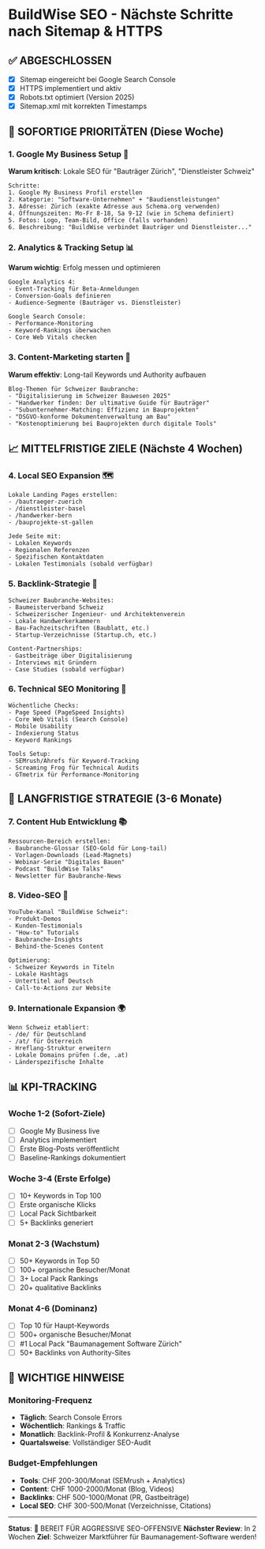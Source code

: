 # BuildWise SEO - Nächste Schritte nach Sitemap & HTTPS

## ✅ ABGESCHLOSSEN
- [x] Sitemap eingereicht bei Google Search Console
- [x] HTTPS implementiert und aktiv
- [x] Robots.txt optimiert (Version 2025)
- [x] Sitemap.xml mit korrekten Timestamps

## 🎯 SOFORTIGE PRIORITÄTEN (Diese Woche)

### 1. Google My Business Setup 🏢
**Warum kritisch**: Lokale SEO für "Bauträger Zürich", "Dienstleister Schweiz"
```
Schritte:
1. Google My Business Profil erstellen
2. Kategorie: "Software-Unternehmen" + "Baudienstleistungen"
3. Adresse: Zürich (exakte Adresse aus Schema.org verwenden)
4. Öffnungszeiten: Mo-Fr 8-18, Sa 9-12 (wie in Schema definiert)
5. Fotos: Logo, Team-Bild, Office (falls vorhanden)
6. Beschreibung: "BuildWise verbindet Bauträger und Dienstleister..."
```

### 2. Analytics & Tracking Setup 📊
**Warum wichtig**: Erfolg messen und optimieren
```
Google Analytics 4:
- Event-Tracking für Beta-Anmeldungen
- Conversion-Goals definieren
- Audience-Segmente (Bauträger vs. Dienstleister)

Google Search Console:
- Performance-Monitoring
- Keyword-Rankings überwachen
- Core Web Vitals checken
```

### 3. Content-Marketing starten 📝
**Warum effektiv**: Long-tail Keywords und Authority aufbauen
```
Blog-Themen für Schweizer Baubranche:
- "Digitalisierung im Schweizer Bauwesen 2025"
- "Handwerker finden: Der ultimative Guide für Bauträger"
- "Subunternehmer-Matching: Effizienz in Bauprojekten"
- "DSGVO-konforme Dokumentenverwaltung am Bau"
- "Kostenoptimierung bei Bauprojekten durch digitale Tools"
```

## 📈 MITTELFRISTIGE ZIELE (Nächste 4 Wochen)

### 4. Local SEO Expansion 🗺️
```
Lokale Landing Pages erstellen:
- /bautraeger-zuerich
- /dienstleister-basel
- /handwerker-bern
- /bauprojekte-st-gallen

Jede Seite mit:
- Lokalen Keywords
- Regionalen Referenzen
- Spezifischen Kontaktdaten
- Lokalen Testimonials (sobald verfügbar)
```

### 5. Backlink-Strategie 🔗
```
Schweizer Baubranche-Websites:
- Baumeisterverband Schweiz
- Schweizerischer Ingenieur- und Architektenverein
- Lokale Handwerkerkammern
- Bau-Fachzeitschriften (Baublatt, etc.)
- Startup-Verzeichnisse (Startup.ch, etc.)

Content-Partnerships:
- Gastbeiträge über Digitalisierung
- Interviews mit Gründern
- Case Studies (sobald verfügbar)
```

### 6. Technical SEO Monitoring 🔧
```
Wöchentliche Checks:
- Page Speed (PageSpeed Insights)
- Core Web Vitals (Search Console)
- Mobile Usability
- Indexierung Status
- Keyword Rankings

Tools Setup:
- SEMrush/Ahrefs für Keyword-Tracking
- Screaming Frog für Technical Audits
- GTmetrix für Performance-Monitoring
```

## 🎯 LANGFRISTIGE STRATEGIE (3-6 Monate)

### 7. Content Hub Entwicklung 📚
```
Ressourcen-Bereich erstellen:
- Baubranche-Glossar (SEO-Gold für Long-tail)
- Vorlagen-Downloads (Lead-Magnets)
- Webinar-Serie "Digitales Bauen"
- Podcast "BuildWise Talks"
- Newsletter für Baubranche-News
```

### 8. Video-SEO 🎥
```
YouTube-Kanal "BuildWise Schweiz":
- Produkt-Demos
- Kunden-Testimonials
- "How-to" Tutorials
- Baubranche-Insights
- Behind-the-Scenes Content

Optimierung:
- Schweizer Keywords in Titeln
- Lokale Hashtags
- Untertitel auf Deutsch
- Call-to-Actions zur Website
```

### 9. Internationale Expansion 🌍
```
Wenn Schweiz etabliert:
- /de/ für Deutschland
- /at/ für Österreich
- Hreflang-Struktur erweitern
- Lokale Domains prüfen (.de, .at)
- Länderspezifische Inhalte
```

## 📊 KPI-TRACKING

### Woche 1-2 (Sofort-Ziele)
- [ ] Google My Business live
- [ ] Analytics implementiert
- [ ] Erste Blog-Posts veröffentlicht
- [ ] Baseline-Rankings dokumentiert

### Woche 3-4 (Erste Erfolge)
- [ ] 10+ Keywords in Top 100
- [ ] Erste organische Klicks
- [ ] Local Pack Sichtbarkeit
- [ ] 5+ Backlinks generiert

### Monat 2-3 (Wachstum)
- [ ] 50+ Keywords in Top 50
- [ ] 100+ organische Besucher/Monat
- [ ] 3+ Local Pack Rankings
- [ ] 20+ qualitative Backlinks

### Monat 4-6 (Dominanz)
- [ ] Top 10 für Haupt-Keywords
- [ ] 500+ organische Besucher/Monat
- [ ] #1 Local Pack "Baumanagement Software Zürich"
- [ ] 50+ Backlinks von Authority-Sites

## 🚨 WICHTIGE HINWEISE

### Monitoring-Frequenz
- **Täglich**: Search Console Errors
- **Wöchentlich**: Rankings & Traffic
- **Monatlich**: Backlink-Profil & Konkurrenz-Analyse
- **Quartalsweise**: Vollständiger SEO-Audit

### Budget-Empfehlungen
- **Tools**: CHF 200-300/Monat (SEMrush + Analytics)
- **Content**: CHF 1000-2000/Monat (Blog, Videos)
- **Backlinks**: CHF 500-1000/Monat (PR, Gastbeiträge)
- **Local SEO**: CHF 300-500/Monat (Verzeichnisse, Citations)

---

**Status**: 🚀 BEREIT FÜR AGGRESSIVE SEO-OFFENSIVE
**Nächster Review**: In 2 Wochen
**Ziel**: Schweizer Marktführer für Baumanagement-Software werden!
